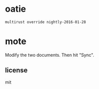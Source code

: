 # oatie

```
multirust override nightly-2016-01-28
```

# mote

Modify the two documents. Then hit "Sync".

## license

mit
